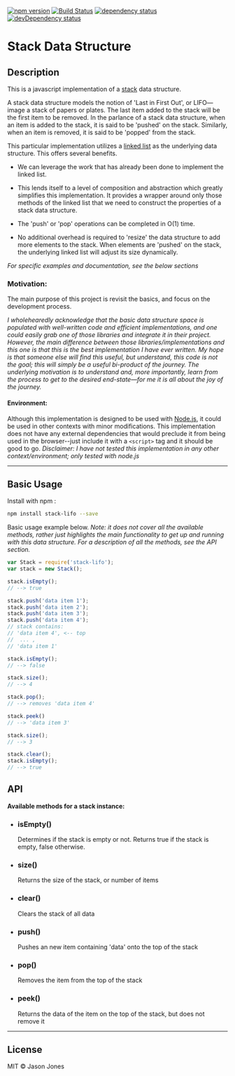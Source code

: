 [![npm version][npm-image]][npm-url] [![Build Status][travis-image]][travis-url] [![dependency status][dm-url]][dm-image] [![devDependency status][devdep-image]][devdep-url]

# Stack Data Structure

## Description

This is a javascript implementation of a
[stack](http://en.wikipedia.org/wiki/stack_%28abstract_data_type%29)
data structure.

A stack data structure models the notion of 'Last in First Out', or LIFO&mdash;
image a stack of papers or plates.  The last item added to the stack will be
the first item to be removed.  In the parlance of a stack data structure, when
an item is added to the stack, it is said to be 'pushed' on the stack.
Similarly, when an item is removed, it is said to be 'popped' from the stack.

This particular implementation utilizes a
[linked list](https://www.npmjs.com/package/dbly-linked-list) as the
underlying data structure.  This offers several benefits.

* We can leverage the work that has already been done to implement the
  linked list.

* This lends itself to a level of composition and abstraction which greatly
  simplifies this implementation.  It provides a wrapper around only those
  methods of the linked list that we need to construct the properties of a
  stack data structure.

* The 'push' or 'pop' operations can be completed in O(1) time.

* No additional overhead is required to 'resize' the data structure to add
  more elements to the stack.  When elements are 'pushed' on the stack, the
  underlying linked list will adjust its size dynamically.

*For specific examples and documentation, see the below sections*

### Motivation:

The main purpose of this project is revisit the basics, and focus on the
development process.

*I wholehearedly acknowledge that the basic data structure space is populated
with well-written code and efficient implementations, and one could easily grab
one of those libraries and integrate it in their project.  However, the main
difference between those libraries/implementations and this one is that this is
the best implementation I have ever written.  My hope is that someone else will
find this useful, but understand, this code is not the goal; this will simply
be a useful bi-product of the journey.  The underlying motivation is to
understand and, more importantly, learn from the process to get to the desired
end-state&mdash;for me it is all about the joy of the journey.*

#### Environment:

Although this implementation is designed to be used with
[Node.js](http://www.nodejs.org), it could be used in other contexts with minor
modifications.  This implementation does not have any external dependencies
that would preclude it from being used in the browser--just include it with a
`<script>` tag and it should be good to go.  _Disclaimer: I have not tested
this implementation in any other context/environment; only tested with node.js_

----

## Basic Usage

Install with npm :

```bash
npm install stack-lifo --save
```
Basic usage example below.  _Note: it does not cover all the available
methods, rather just highlights the main functionality to get up and running
with this data structure. For a description of all the methods, see the
API section._

```javascript
var Stack = require('stack-lifo');
var stack = new Stack();

stack.isEmpty();
// --> true

stack.push('data item 1');
stack.push('data item 2');
stack.push('data item 3');
stack.push('data item 4');
// stack contains:
// 'data item 4', <-- top
//  ... ,
// 'data item 1'

stack.isEmpty();
// --> false

stack.size();
// --> 4

stack.pop();
// --> removes 'data item 4'

stack.peek()
// --> 'data item 3'

stack.size();
// --> 3

stack.clear();
stack.isEmpty();
// --> true
```

## API

**Available methods for a stack instance:**

* ### isEmpty()
    Determines if the stack is empty or not. Returns true if the stack is
    empty, false otherwise.

* ### size()
    Returns the size of the stack, or number of items

* ### clear()
    Clears the stack of all data

* ### push()
    Pushes an new item containing 'data' onto the top of the stack

* ### pop()
    Removes the item from the top of the stack

* ### peek()
    Returns the data of the item on the top of the stack,
    but does not remove it

----

## License
MIT &copy; Jason Jones


[npm-image]:https://badge.fury.io/js/stack-lifo.svg
[npm-url]:http://npmjs.org/package/stack-lifo
[travis-image]:https://travis-ci.org/jasonsjones/stack-lifo.svg
[travis-url]:https://travis-ci.org/jasonsjones/stack-lifo
[dm-image]:https://david-dm.org/jasonsjones/stack-lifo
[dm-url]:https://david-dm.org/jasonsjones/stack-lifo.svg
[devdep-image]:https://david-dm.org/jasonsjones/stack-lifo/dev-status.svg
[devdep-url]:https://david-dm.org/jasonsjones/stack-lifo#info=devDependencies
